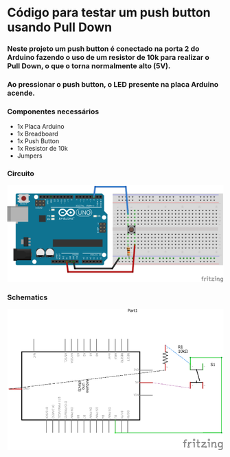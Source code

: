 # Código para testar um push button usando Pull Down

### Neste projeto um push button é conectado na porta 2 do Arduino fazendo o uso de um resistor de 10k para realizar o Pull Down, o que o torna normalmente alto (5V). 

### Ao pressionar o push button, o LED presente na placa Arduino acende.

### Componentes necessários
* 1x Placa Arduino
* 1x Breadboard
* 1x Push Button
* 1x Resistor de 10k
* Jumpers

### Circuito
![circuito](imagens/push_button_pulldown.png)

### Schematics
![schematics](imagens/push_button_pulldown_schematics.png)